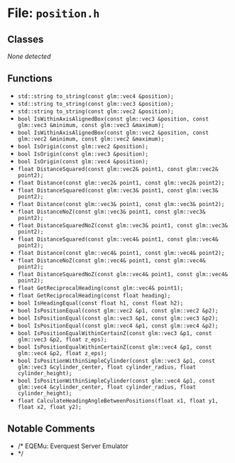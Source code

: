 # File: `position.h`

## Classes

_None detected_

## Functions

- `std::string to_string(const glm::vec4 &position);`
- `std::string to_string(const glm::vec3 &position);`
- `std::string to_string(const glm::vec2 &position);`
- `bool IsWithinAxisAlignedBox(const glm::vec3 &position, const glm::vec3 &minimum, const glm::vec3 &maximum);`
- `bool IsWithinAxisAlignedBox(const glm::vec2 &position, const glm::vec2 &minimum, const glm::vec2 &maximum);`
- `bool IsOrigin(const glm::vec2 &position);`
- `bool IsOrigin(const glm::vec3 &position);`
- `bool IsOrigin(const glm::vec4 &position);`
- `float DistanceSquared(const glm::vec2& point1, const glm::vec2& point2);`
- `float Distance(const glm::vec2& point1, const glm::vec2& point2);`
- `float DistanceSquared(const glm::vec3& point1, const glm::vec3& point2);`
- `float Distance(const glm::vec3& point1, const glm::vec3& point2);`
- `float DistanceNoZ(const glm::vec3& point1, const glm::vec3& point2);`
- `float DistanceSquaredNoZ(const glm::vec3& point1, const glm::vec3& point2);`
- `float DistanceSquared(const glm::vec4& point1, const glm::vec4& point2);`
- `float Distance(const glm::vec4& point1, const glm::vec4& point2);`
- `float DistanceNoZ(const glm::vec4& point1, const glm::vec4& point2);`
- `float DistanceSquaredNoZ(const glm::vec4& point1, const glm::vec4& point2);`
- `float GetReciprocalHeading(const glm::vec4& point1);`
- `float GetReciprocalHeading(const float heading);`
- `bool IsHeadingEqual(const float h1, const float h2);`
- `bool IsPositionEqual(const glm::vec2 &p1, const glm::vec2 &p2);`
- `bool IsPositionEqual(const glm::vec3 &p1, const glm::vec3 &p2);`
- `bool IsPositionEqual(const glm::vec4 &p1, const glm::vec4 &p2);`
- `bool IsPositionEqualWithinCertainZ(const glm::vec3 &p1, const glm::vec3 &p2, float z_eps);`
- `bool IsPositionEqualWithinCertainZ(const glm::vec4 &p1, const glm::vec4 &p2, float z_eps);`
- `bool IsPositionWithinSimpleCylinder(const glm::vec3 &p1, const glm::vec3 &cylinder_center, float cylinder_radius, float cylinder_height);`
- `bool IsPositionWithinSimpleCylinder(const glm::vec4 &p1, const glm::vec4 &cylinder_center, float cylinder_radius, float cylinder_height);`
- `float CalculateHeadingAngleBetweenPositions(float x1, float y1, float x2, float y2);`

## Notable Comments

- /*	EQEMu: Everquest Server Emulator
- */
